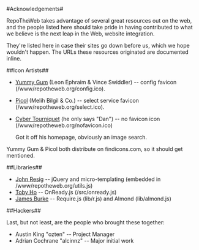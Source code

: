 #Acknowledgements#

RepoTheWeb takes advantage of several great resources out on the web, and the people listed here should take pride in having contributed to what we believe is the next leap in the Web, website integration. 

They're listed here in case their sites go down before us, which we hope wouldn't happen. The URLs these resources originated are documented inline. 

##Icon Artists##

- [Yummy Gum](http://yummygum.com/) (Leon Ephraim & Vince Swiddler) -- config favicon (/www/repotheweb.org/config.ico).
- [Picol](http://www.picol.org/) (Melih Bilgil & Co.) -- select service favicon (/www/repotheweb.org/select.ico).
- [Cyber Tourniquet](http://www.cybertourniquet.com/) (he only says "Dan") -- no favicon icon (/www/repotheweb.org/nofavicon.ico)

	Got it off his homepage, obviously an image search.

Yummy Gum & Picol both distribute on findicons.com, so it should get mentioned. 

##Libraries##

- [John Resig](http://ejohn.org/) -- jQuery and micro-templating (embedded in /www/repotheweb.org/utils.js)
- [Toby Ho](http://tobyho.com/) -- OnReady.js (/src/onready.js)
- [James Burke](http://tagneto.blogspot.co.nz/) -- Require.js (lib/r.js) and Almond (lib/almond.js)

##Hackers##

Last, but not least, are the people who brought these together:

- Austin King "ozten" -- Project Manager
- Adrian Cochrane "alcinnz" -- Major initial work
